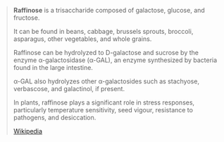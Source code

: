 
> **Raffinose** is a trisaccharide composed of galactose, glucose, and fructose. 
> 
> It can be found in beans, cabbage, brussels sprouts, broccoli, asparagus, other vegetables, and whole grains. 
> 
> Raffinose can be hydrolyzed to D-galactose and sucrose by the enzyme α-galactosidase (α-GAL), 
> an enzyme synthesized by bacteria found in the large intestine. 
> 
> α-GAL also hydrolyzes other α-galactosides such as stachyose, verbascose, and galactinol, if present. 
> 
> In plants, raffinose plays a significant role in stress responses, 
> particularly temperature sensitivity, seed vigour, resistance to pathogens, and desiccation.
>
> [Wikipedia](https://en.wikipedia.org/wiki/Raffinose)





